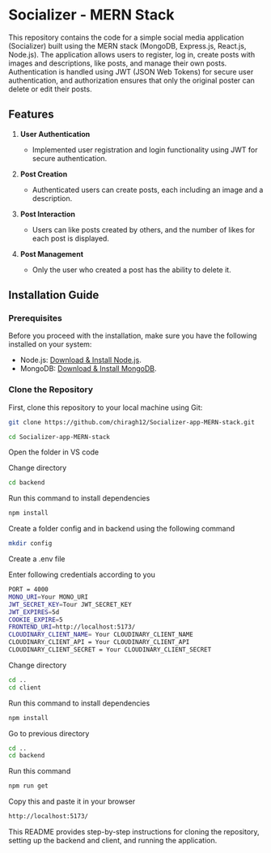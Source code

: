 ﻿# Socializer - MERN Stack

This repository contains the code for a simple social media application (Socializer) built using the MERN stack (MongoDB, Express.js, React.js, Node.js). The application allows users to register, log in, create posts with images and descriptions, like posts, and manage their own posts. Authentication is handled using JWT (JSON Web Tokens) for secure user authentication, and authorization ensures that only the original poster can delete or edit their posts.

## Features

1. **User Authentication**

   - Implemented user registration and login functionality using JWT for secure authentication.

2. **Post Creation**

   - Authenticated users can create posts, each including an image and a description.

3. **Post Interaction**

   - Users can like posts created by others, and the number of likes for each post is displayed.

4. **Post Management**
   - Only the user who created a post has the ability to delete it.

## Installation Guide

### Prerequisites

Before you proceed with the installation, make sure you have the following installed on your system:

- Node.js: [Download & Install Node.js](https://nodejs.org/).
- MongoDB: [Download & Install MongoDB](https://www.mongodb.com/try/download/community).

### Clone the Repository

First, clone this repository to your local machine using Git:

```bash
git clone https://github.com/chiragh12/Socializer-app-MERN-stack.git
```

```bash
cd Socializer-app-MERN-stack
```

Open the folder in VS code

Change directory

```bash
cd backend
```

Run this command to install dependencies

```bash
npm install
```

Create a folder config and in backend using the following command

```bash
mkdir config
```

Create a .env file

Enter following credentials according to you

```bash
PORT = 4000
MONO_URI=Your MONO_URI
JWT_SECRET_KEY=Tour JWT_SECRET_KEY
JWT_EXPIRES=5d
COOKIE_EXPIRE=5
FRONTEND_URI=http://localhost:5173/
CLOUDINARY_CLIENT_NAME= Your CLOUDINARY_CLIENT_NAME
CLOUDINARY_CLIENT_API = Your CLOUDINARY_CLIENT_API
CLOUDINARY_CLIENT_SECRET = Your CLOUDINARY_CLIENT_SECRET
```

Change directory

```bash
cd ..
cd client
```

Run this command to install dependencies

```bash
npm install

```

Go to previous directory

```bash
cd ..
cd backend
```

Run this command

```bash
npm run get

```

Copy this and paste it in your browser

```bash
http://localhost:5173/
```

This README provides step-by-step instructions for cloning the repository, setting up the backend and client, and running the application.
